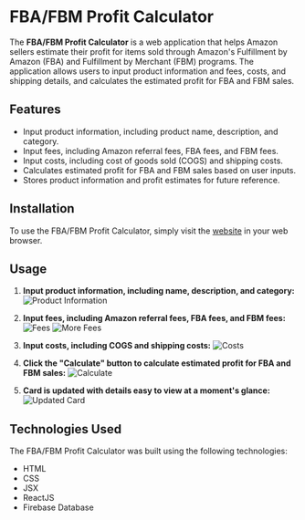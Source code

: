 <!-- FBA/FBM Profit Calculator -->
# FBA/FBM Profit Calculator

The **FBA/FBM Profit Calculator** is a web application that helps Amazon sellers estimate their profit for items sold through Amazon's Fulfillment by Amazon (FBA) and Fulfillment by Merchant (FBM) programs. The application allows users to input product information and fees, costs, and shipping details, and calculates the estimated profit for FBA and FBM sales.

## Features

- Input product information, including product name, description, and category.
- Input fees, including Amazon referral fees, FBA fees, and FBM fees.
- Input costs, including cost of goods sold (COGS) and shipping costs.
- Calculates estimated profit for FBA and FBM sales based on user inputs.
- Stores product information and profit estimates for future reference.

## Installation

To use the FBA/FBM Profit Calculator, simply visit the [website](https://fba-profit-tracker.web.app/login) in your web browser.
<!-- Usage -->
## Usage

1. **Input product information, including name, description, and category:**
   ![Product Information](https://github.com/jhalzel/Amazon-Seller-Profit-Calculator/assets/53026637/4a5bb025-f25f-46a6-9990-e7848ccece03)

2. **Input fees, including Amazon referral fees, FBA fees, and FBM fees:**
   ![Fees](https://github.com/jhalzel/Amazon-Seller-Profit-Calculator/assets/53026637/f63fd6bd-8617-4d6d-9e53-c265d1fd180b)
   ![More Fees](https://github.com/jhalzel/Amazon-Seller-Profit-Calculator/assets/53026637/5b0b8d8d-baf4-425b-b907-169d865586fc)

3. **Input costs, including COGS and shipping costs:**
   ![Costs](https://github.com/jhalzel/Amazon-Seller-Profit-Calculator/assets/53026637/fc4092da-8266-4a9e-8376-836b4c3117e4)

4. **Click the "Calculate" button to calculate estimated profit for FBA and FBM sales:**
   ![Calculate](https://github.com/jhalzel/Amazon-Seller-Profit-Calculator/assets/53026637/d4b6a49d-9333-454b-866a-e24b2f3d277a)

5. **Card is updated with details easy to view at a moment's glance:**
   ![Updated Card](https://github.com/jhalzel/Amazon-Seller-Profit-Calculator/assets/53026637/582b871a-9af6-4779-ac28-82839997c036)

## Technologies Used

The FBA/FBM Profit Calculator was built using the following technologies:

- HTML
- CSS
- JSX
- ReactJS
- Firebase Database
